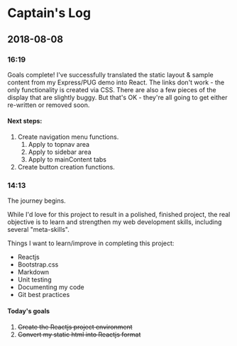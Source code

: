 # Captain's Log

## 2018-08-08

### 16:19

Goals complete! I've successfully translated the static layout & sample content
from my Express/PUG demo into React. The links don't work - the only
functionality is created via CSS. There are also a few pieces of the display
that are slightly buggy. But that's OK - they're all going to get either
re-written or removed soon.

#### Next steps:

1. Create navigation menu functions.
    1. Apply to topnav area
    2. Apply to sidebar area
    3. Apply to mainContent tabs
2. Create button creation functions.

### 14:13

The journey begins. 

While I'd love for this project to result in a polished, finished project,
the real objective is to learn and strengthen my web development skills,
including several "meta-skills".

Things I want to learn/improve in completing this project:
- Reactjs
- Bootstrap.css
- Markdown
- Unit testing
- Documenting my code
- Git best practices

#### Today's goals

1. ~~Create the Reactjs project environment~~
2. ~~Convert my static html into Reactjs format~~

